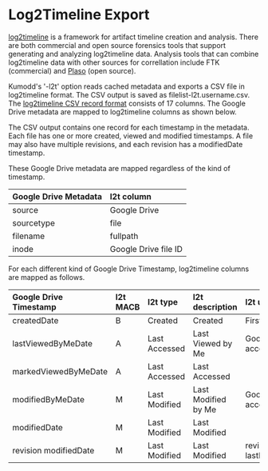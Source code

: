 # Log2Timeline Export

[log2timeline](https://www.forensicswiki.org/wiki/Log2timeline) is a framework for
artifact timeline creation and analysis. There are both commercial and open source
forensics tools that support generating and analyzing log2timeline data. Analysis tools
that can combine log2timeline data with other sources for correllation include FTK
(commercial) and [Plaso](https://plaso.readthedocs.io/en/latest) (open source).

Kumodd's '-l2t' option reads cached metadata and exports a CSV file in log2timeline
format.  The CSV output is saved as filelist-l2t.username.csv.  The [log2timeline CSV
record format](https://forensicswiki.org/wiki/L2T_CSV) consists of 17 columns. The
Google Drive metadata are mapped to log2timeline columns as shown below.

The CSV output contains one record for each timestamp in the metadata.  Each file has
one or more created, viewed and modified timestamps. A file may also have multiple
revisions, and each revision has a modifiedDate timestamp.

These Google Drive metadata are mapped regardless of the kind of timestamp.

Google Drive Metadata	| l2t column
:----------------	| :---
source	 | Google Drive
sourcetype | file
filename | fullpath 
inode	 | Google Drive file ID


For each different kind of Google Drive Timestamp, log2timeline columns are mapped as follows.

Google Drive Timestamp	| l2t MACB | l2t type	| l2t description	| l2t user			| l2t extra
:----------------	| :--- | :-------	| :--------		| :--------			| :--------
createdDate		| B    | Created	| Created		| First owner name			| 
lastViewedByMeDate	| A    | Last Accessed	| Last Viewed by Me	| Google Drive account name	| 
markedViewedByMeDate	| A    | Last Accessed	| Last Accessed 	| 
modifiedByMeDate	| M    | Last Modified	| Last Modified by Me	| Google Drive account name	| 
modifiedDate		| M    | Last Modified	| Last Modified		| 
revision modifiedDate	| M    | Last Modified	| Last Modified		| revision lastModifyingUser	| revision ID
